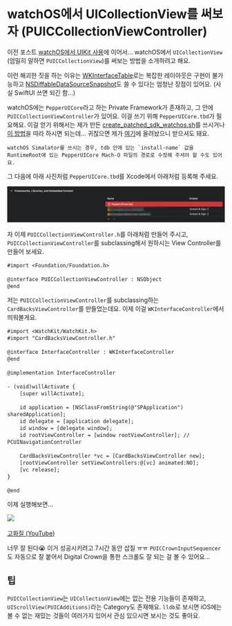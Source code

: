 # watchOS에서 UICollectionView를 써보자 (PUICCollectionViewController)

이전 포스트 [watchOS에서 UIKit 사용](../Native_UIKit_watchOS/article.md)에 이어서... watchOS에서 `UICollectionView` (엄밀히 말하면 `PUICCollectionView`)를 써보는 방법을 소개하려고 해요.

이런 해괴한 짓을 하는 이유는 [WKInterfaceTable](https://developer.apple.com/documentation/watchkit/wkinterfacetable)로는 복잡한 레이아웃은 구현이 불가능하고 [NSDiffableDataSourceSnapshot](https://developer.apple.com/documentation/uikit/nsdiffabledatasourcesnapshot)도 쓸 수 있다는 엄청난 장점이 있어요. (사실 SwiftUI 쓰면 되긴 함...)

watchOS에는 `PepperUICore`라고 하는 Private Framework가 존재하고, 그 안에 `PUICCollectionViewController`가 있어요. 이걸 쓰기 위해 `PepperUICore.tbd`가 필요해요. 이걸 얻기 위해서는 제가 만든 [create_patched_sdk_watchos.sh](https://github.com/pookjw/sdks/blob/master/create_patched_sdk_watchos.sh)를 쓰시거나 [이 방법](https://stackoverflow.com/a/43969927/17473716)을 따라 하시면 되는데... 귀찮으면 제가 [여기](https://gist.github.com/pookjw/6fd860128d2ff3f43d539c47c4535f05)에 올려놨으니 받으셔도 돼요.

    watchOS Simalator를 쓰시는 경우, tdb 안에 있는 `install-name` 값을 RuntimeRoot애 있는 PepperUICore Mach-O 파일의 경로로 수정해 주셔야 할 수도 있어요.
    
그 다음에 아래 사진처럼 `PepperUICore.tbd`를 Xcode에서 아래처럼 등록해 주세요.

![](1.png)

자 이제 `PUICCollectionViewController.h`를 아래처럼 만들어 주시고, `PUICCollectionViewController`를 subclassing해서 원하시는 View Controller를 만들어 보세요.

```objc
#import <Foundation/Foundation.h>

@interface PUICCollectionViewController : NSObject
@end

```

저는 `PUICCollectionViewController`를 subclassing하는 `CardBacksViewController`를 만들었는데요. 이제 이걸 `WKInterfaceController`에서 띄워볼게요.

```objc
#import <WatchKit/WatchKit.h>
#import "CardBacksViewController.h"

@interface InterfaceController : WKInterfaceController
@end

@implementation InterfaceController

- (void)willActivate {
    [super willActivate];
    
    id application = [NSClassFromString(@"SPApplication") sharedApplication];
    id delegate = [application delegate];
    id window = [delegate window];
    id rootViewController = [window rootViewController]; // PCUINavigationController
    
    CardBacksViewController *vc = [CardBacksViewController new];
    [rootViewController setViewControllers:@[vc] animated:NO];
    [vc release];
}

@end
```

이제 실행해보면...

![](2.webp)

[고화질 (YouTube)](https://youtu.be/PMwlyvA2kkA)

너무 잘 된다😭 이거 성공시키려고 7시간 동안 삽질 ㅠㅠ `PUICCrownInputSequencer`도 자동으로 잘 붙어서 Digital Crown을 통한 스크롤도 잘 되는 걸 볼 수 있어요...

## 팁

`PUICCollectionView`는 `UICollectionView`에는 없는 전용 기능들이 존재하고, `UIScrollView(PUICAdditions)`라는 Category도 존재해요. `lldb`로 보시면 iOS에는 볼 수 없는 재밌는 것들이 여러가지 있어서 관심 있으시면 보시는 것도 좋아요.
